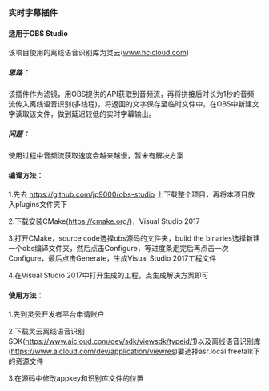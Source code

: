 ### 实时字幕插件

#### 适用于OBS Studio

该项目使用的离线语音识别库为灵云(www.hcicloud.com)

##### 思路：

该插件作为滤镜，用OBS提供的API获取到音频流，再将拼接后时长为1秒的音频流传入离线语音识别(多线程)，将返回的文字保存至临时文件中，在OBS中新建文字读取该文件，做到延迟较低的实时字幕输出。

##### 问题：

使用过程中音频流获取速度会越来越慢，暂未有解决方案

#### 编译方法：

1.先去 https://github.com/jp9000/obs-studio 上下载整个项目，再将本项目放入plugins文件夹下

2.下载安装CMake(https://cmake.org/)，Visual Studio 2017

3.打开CMake，source code选择obs源码的文件夹，build the binaries选择新建一个obs编译文件夹，然后点击Configure，等进度条走完后再点击一次Configure，最后点击Generate，生成Visual Studio 2017工程文件

4.在Visual Studio 2017中打开生成的工程，点生成解决方案即可

#### 使用方法：

1.先到灵云开发者平台申请账户

2.下载灵云离线语音识别SDK(https://www.aicloud.com/dev/sdk/viewsdk/typeid/1)以及离线语音识别库(https://www.aicloud.com/dev/application/viewres)要选择asr.local.freetalk下的资源文件

3.在源码中修改appkey和识别库文件的位置